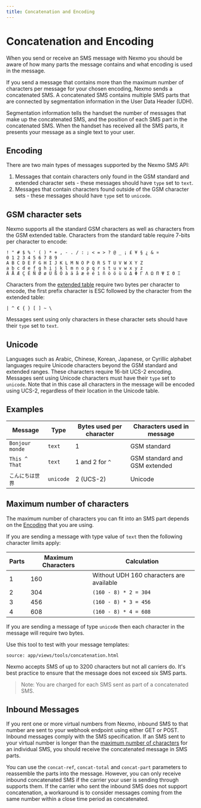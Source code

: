 ```yaml
---
title: Concatenation and Encoding
---
```


# Concatenation and Encoding

When you send or receive an SMS message with Nexmo you should be aware of how many parts the message contains and what encoding is used in the message.

If you send a message that contains more than the maximum number of characters per message for your chosen encoding, Nexmo sends a concatenated SMS. A concatenated SMS contains multiple SMS parts that are connected by segmentation information in the User Data Header (UDH).

Segmentation information tells the handset the number of messages that make up the concatenated SMS, and the position of each SMS part in the concatenated SMS. When the handset has received all the SMS parts, it presents your message as a single text to your user.

## Encoding

There are two main types of messages supported by the Nexmo SMS API:

1. Messages that contain characters only found in the GSM standard and extended character sets - these messages should have `type` set to `text`.
2. Messages that contain characters found outside of the GSM character sets - these messages should have `type` set to `unicode`.

## GSM character sets

Nexmo supports all the standard GSM characters as well as characters from the GSM extended table. Characters from the standard table require 7-bits per character to encode:

````
! " # $ % ' ( ) * + , - . / : ; < = > ? @ _ ¡ £ ¥ § ¿ & ¤
0 1 2 3 4 5 6 7 8 9
A B C D E F G H I J K L M N O P Q R S T U V W X Y Z
a b c d e f g h i j k l m n o p q r s t u v w x y z
Ä Å Æ Ç É Ñ Ø ø Ü ß Ö à ä å æ è é ì ñ ò ö ù ü Δ Φ Γ Λ Ω Π Ψ Σ Θ Ξ
````

Characters from the [extended table](https://en.wikipedia.org/wiki/GSM_03.38#GSM_7-bit_default_alphabet_and_extension_table_of_3GPP_TS_23.038_/_GSM_03.38) require two bytes per character to encode, the first prefix character is ESC followed by the character from the extended table:

````
| ^ € { } [ ] ~ \
````

Messages sent using only characters in these character sets should have their `type` set to `text`. 

## Unicode

Languages such as Arabic, Chinese, Korean, Japanese, or Cyrillic alphabet languages require Unicode characters beyond the GSM standard and extended ranges. These characters require 16-bit UCS-2 encoding. Messages sent using Unicode characters must have their `type` set to `unicode`. Note that in this case all characters in the message will be encoded using UCS-2, regardless of their location in the Unicode table.

## Examples

| Message | Type | Bytes used per character | Characters used in message |
|---|---|---|---|
| `Bonjour monde` | `text` | 1 | GSM standard |
| `This ^ That ` | `text` | 1 and 2 for `^` | GSM standard and GSM extended |
| `こんにちは世界` | `unicode` | 2 (UCS-2) | Unicode | 

## Maximum number of characters

The maximum number of characters you can fit into an SMS part depends on the [Encoding](#encoding) that you are using.

If you are sending a message with type value of `text` then the following character limits apply:

| Parts | Maximum Characters | Calculation |
| -- | -- | -- |
| 1 | 160 | Without UDH 160 characters are available |
| 2 | 304 | `(160 - 8) * 2 = 304` |
| 3 | 456 | `(160 - 8) * 3 = 456` |
| 4 | 608 | `(160 - 8) * 4 = 608` |

If you are sending a message of type `unicode` then each character in the message will require two bytes.

Use this tool to test with your message templates:

```partial
source: app/views/tools/concatenation.html
```

Nexmo accepts SMS of up to 3200 characters but not all carriers do. It's best practice to ensure that the message does not exceed six SMS parts.

> Note: You are charged for each SMS sent as part of a concatenated SMS.

## Inbound Messages

If you rent one or more virtual numbers from Nexmo, inbound SMS to that number are sent to your webhook endpoint using either GET or POST. Inbound messages comply with the SMS specification. If an SMS sent to your virtual number is longer than the [maximum number of characters](#maximum-number-of-characters) for an individual SMS, you should receive the concatenated message in SMS parts.

You can use the `concat-ref`, `concat-total` and `concat-part` parameters to reassemble the parts into the message. However, you can only receive inbound concatenated SMS if the carrier your user is sending through supports them. If the carrier who sent the inbound SMS does not support concatenation, a workaround is to consider messages coming from the same number within a close time period as concatenated.